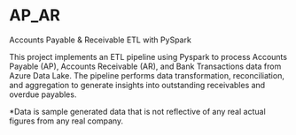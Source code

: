# AP_AR
Accounts Payable & Receivable ETL with PySpark

This project implements an ETL pipeline using Pyspark to process Accounts Payable (AP), Accounts Receivable (AR), and Bank Transactions data from Azure Data Lake. 
The pipeline performs data transformation, reconciliation, and aggregation to generate insights into outstanding receivables and overdue payables.

*Data is sample generated data that is not reflective of any real actual figures from any real company.
